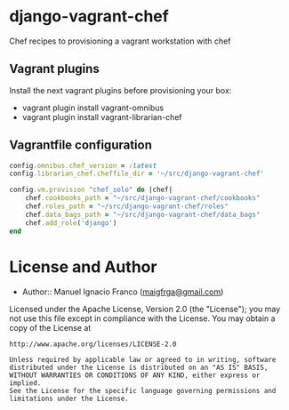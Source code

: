 django-vagrant-chef
=========================================

Chef recipes to provisioning a vagrant workstation with chef


Vagrant plugins
---------------

Install the next vagrant plugins before provisioning your box:

* vagrant plugin install vagrant-omnibus  
* vagrant plugin install vagrant-librarian-chef


Vagrantfile configuration
--------------------------
```ruby
config.omnibus.chef_version = :latest
config.librarian_chef.cheffile_dir = '~/src/django-vagrant-chef'

config.vm.provision "chef_solo" do |chef|
    chef.cookbooks_path = "~/src/django-vagrant-chef/cookbooks"
    chef.roles_path = "~/src/django-vagrant-chef/roles"
    chef.data_bags_path = "~/src/django-vagrant-chef/data_bags"
    chef.add_role('django')
end
```


License and Author
==================

- Author:: Manuel Ignacio Franco (<maigfrga@gmail.com>)

Licensed under the Apache License, Version 2.0 (the "License");
you may not use this file except in compliance with the License.
You may obtain a copy of the License at

    http://www.apache.org/licenses/LICENSE-2.0

    Unless required by applicable law or agreed to in writing, software
    distributed under the License is distributed on an "AS IS" BASIS,
    WITHOUT WARRANTIES OR CONDITIONS OF ANY KIND, either express or implied.
    See the License for the specific language governing permissions and
    limitations under the License.

